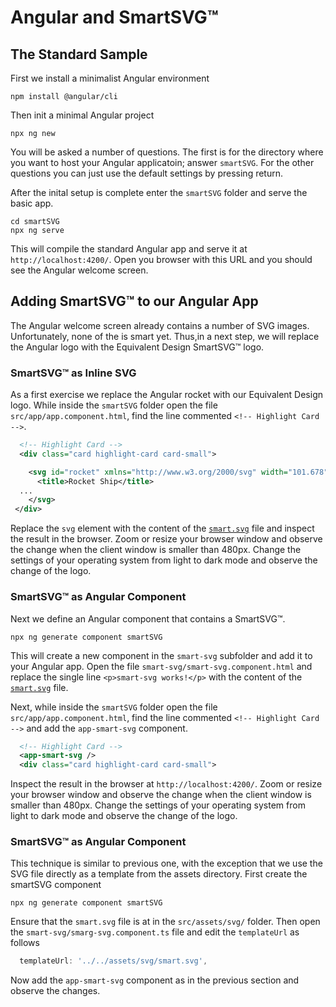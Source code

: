 # Angular and SmartSVG:tm:

## The Standard Sample

First we install a minimalist Angular environment

``` shell
npm install @angular/cli
```

Then init a minimal Angular project

``` shell
npx ng new
```

You will be asked a number of questions. The first is for the directory where
you want to host your Angular applicatoin; answer `smartSVG`. For the other
questions you can just use the default settings by pressing return.

After the inital setup is complete enter the `smartSVG` folder and serve the basic app.

``` shell
cd smartSVG
npx ng serve
```

This will compile the standard Angular app and serve it at
`http://localhost:4200/`. Open you browser with this URL and you should see the
Angular welcome screen.


## Adding SmartSVG:tm: to our Angular App

The Angular welcome screen already contains a number of SVG images.
Unfortunately, none of the is smart yet. Thus,in a next step, we will replace
the Angular logo with the Equivalent Design SmartSVG:tm: logo.

### SmartSVG:tm: as Inline SVG

As a first exercise we replace the Angular rocket with our Equivalent Design
logo. While inside the `smartSVG` folder open the file
`src/app/app.component.html`, find the line commented `<!-- Highlight Card -->`.

``` xml
  <!-- Highlight Card -->
  <div class="card highlight-card card-small">

    <svg id="rocket" xmlns="http://www.w3.org/2000/svg" width="101.678" height="101.678" viewBox="0 0 101.678 101.678">
      <title>Rocket Ship</title>
  ...
    </svg>
 </div>
```

Replace the `svg` element with the content of the [`smart.svg`](./smartSVG/src/assets/svg/smart.svg)
file and inspect the result in the browser. Zoom or resize your browser window
and observe the change when the client window is smaller than 480px.  Change the
settings of your operating system from light to dark mode and observe the change
of the logo.


### SmartSVG:tm: as Angular Component

Next we define an Angular component that contains a SmartSVG:tm:.

``` shell
npx ng generate component smartSVG
```

This will create a new component in the `smart-svg` subfolder and add it to your
Angular app. Open the file `smart-svg/smart-svg.component.html` and replace the
single line `<p>smart-svg works!</p>` with the content of the
[`smart.svg`](./smartSVG/src/assets/svg/smart.svg) file.

Next, while inside the `smartSVG` folder open the file
`src/app/app.component.html`, find the line commented `<!-- Highlight Card -->`
and add the `app-smart-svg` component.

``` XML
  <!-- Highlight Card -->
  <app-smart-svg />
  <div class="card highlight-card card-small">
```

Inspect the result in the browser at `http://localhost:4200/`. Zoom or resize
your browser window and observe the change when the client window is smaller
than 480px.  Change the settings of your operating system from light to dark
mode and observe the change of the logo.

### SmartSVG:tm: as Angular Component

This technique is similar to previous one, with the exception that we use the
SVG file directly as a template from the assets directory. First create the
smartSVG component

``` shell
npx ng generate component smartSVG
```

Ensure that the `smart.svg` file is at in the `src/assets/svg/` folder.  Then
open the `smart-svg/smarg-svg.component.ts` file and edit the `templateUrl` as
follows

``` JavaScript
  templateUrl: '../../assets/svg/smart.svg',
```

Now add the `app-smart-svg` component as in the previous section and observe the
changes.
